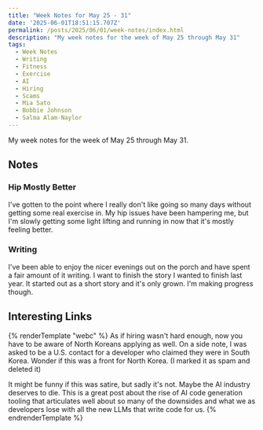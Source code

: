 ```yaml
---
title: "Week Notes for May 25 - 31"
date: '2025-06-01T18:51:15.707Z'
permalink: /posts/2025/06/01/week-notes/index.html
description: "My week notes for the week of May 25 through May 31"
tags:
  - Week Notes
  - Writing
  - Fitness
  - Exercise
  - AI
  - Hiring
  - Scams
  - Mia Sato
  - Bobbie Johnson
  - Salma Alam-Naylor
---
```

My week notes for the week of May 25 through May 31.
<!-- excerpt -->

## Notes

### Hip Mostly Better

I've gotten to the point where I really don't like going so many days without getting some real exercise in. My hip issues have been hampering me, but I'm slowly getting some light lifting and running in now that it's mostly feeling better.

### Writing

I've been able to enjoy the nicer evenings out on the porch and have spent a fair amount of it writing. I want to finish the story I wanted to finish last year. It started out as a short story and it's only grown. I'm making progress though.

## Interesting Links

{% renderTemplate "webc" %}
<shared-link title="North Korea Stole Your Job" url="https://www.wired.com/story/north-korea-stole-your-tech-job-ai-interviews/" author="Bobbie Johnson">
  As if hiring wasn't hard enough, now you have to be aware of North Koreans applying as well. On a side note, I was asked to be a U.S. contact for a developer who claimed they were in South Korea. Wonder if this was a front for North Korea. (I marked it as spam and deleted it)
</shared-link>

<shared-link title="Nick Clegg says asking artists for use permission would ‘kill’ the AI industry" url="https://www.theverge.com/news/674366/nick-clegg-uk-ai-artists-policy-letter" author="Mia Sato">
  It might be funny if this was satire, but sadly it's not. Maybe the AI industry deserves to die.
</shared-link>

<shared-link title="The promise that wasn’t kept" url="https://whitep4nth3r.com/blog/the-promise-that-wasnt-kept/" author="Salma Alam-Naylor">
  This is a great post about the rise of AI code generation tooling that articulates well about so many of the downsides and what we as developers lose with all the new LLMs that write code for us.
</shared-link>
{% endrenderTemplate %}
